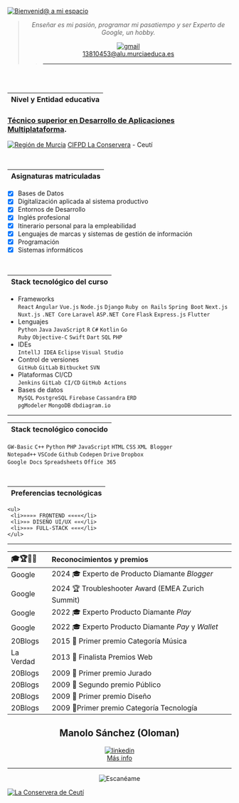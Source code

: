 [![Bienvenid@ a mi espacio](https://github.com/user-attachments/assets/860669c2-47f5-422f-805a-204c66ccf359)](https://github.com/Oloman-B "Bienvenid@ a mi espacio")
<div align="center">

> _Enseñar es mi pasión, programar mi pasatiempo y ser Experto de Google, un hobby._
>   
> [![gmail](https://github.com/user-attachments/assets/95c9361d-c732-4148-a21a-6c1ea41d771f)](mailto:13810453@alu.murciaeduca.es "Contacta")  
[13810453@alu.murciaeduca.es](mailto:13810453@alu.murciaeduca.es "Contacta")
>>---

</div>
<br/>
<br/>

|Nivel y Entidad educativa|
|---|

### [Técnico superior en Desarrollo de Aplicaciones Multiplataforma](https://llegarasalto.com/guiafp/ciclos/IFC-322.html "Más info sobre el grado").
[![Región de Murcia](https://github.com/user-attachments/assets/e7bd4935-fdce-454a-8005-4a5da633adad)](https://www.todofp.es/dam/jcr:0582c0c4-f15d-4e65-ac37-7d77591ee921/murdesarrollo-aplicacioens-multiplataforma-pdf.pdf "Currículo R.Murcia") 
[CIFPD La Conservera](https://sites.google.com/view/fplaconservera/la-conservera "Visitar web") - Ceutí  

<br/>

|Asignaturas matriculadas|
|---|

- [x] Bases de Datos
- [x] Digitalización aplicada al sistema productivo
- [x] Entornos de Desarrollo
- [x] Inglés profesional
- [x] Itinerario personal para la empleabilidad
- [x] Lenguajes de marcas y sistemas de gestión de información
- [x] Programación
- [x] Sistemas informáticos

<br/>

| Stack tecnológico del curso|
|---|

- Frameworks  
`React` `Angular` `Vue.js` `Node.js` `Django` `Ruby on Rails` `Spring Boot` `Next.js`  
`Nuxt.js` `.NET Core` `Laravel` `ASP.NET Core` `Flask` `Express.js` `Flutter`  
- Lenguajes  
`Python` `Java` `JavaScript` `R` `C#` `Kotlin` `Go`  
`Ruby` `Objective-C` `Swift` `Dart` `SQL` `PHP`
- IDEs  
`IntellJ IDEA` `Eclipse` `Visual Studio`
- Control de versiones  
`GitHub` `GitLab` `Bitbucket` `SVN`  
- Plataformas CI/CD  
`Jenkins` `GitLab CI/CD` `GitHub Actions`
- Bases de datos  
`MySQL` `PostgreSQL` `Firebase` `Cassandra` `ERD`  
`pgModeler` `MongoDB` `dbdiagram.io` 

---

| Stack tecnológico conocido|
|---|

`GW-Basic` `C++` `Python` `PHP` `JavaScript` `HTML` `CSS` `XML Blogger`  
`Notepad++` `VSCode` `Github` `Codepen` `Drive` `Dropbox`  
`Google Docs` `Spreadsheets` `Office 365`

<br/>

| Preferencias tecnológicas|
|---|

```
<ul>
 <li>»»»» FRONTEND ««««</li>
 <li>»» DISEÑO UI/UX ««</li>
 <li>»»» FULL-STACK «««</li>
</ul>
```

--- 

<div align="center">
  
|🎓🏆🥇🏅 |Reconocimientos y premios|
|:---|:---|
|Google|2024 🎓 Experto de Producto Diamante _Blogger_|
|Google|2024 🏆 Troubleshooter Award (EMEA Zurich Summit)|
|Google|2022 🎓 Experto Producto Diamante _Play_|
|Google|2022 🎓 Experto Producto Diamante _Pay_ y _Wallet_|
|20Blogs|2015 🥇 Primer premio Categoría Música|
|La Verdad|2013 🏅 Finalista Premios Web|
|20Blogs|2009 🥇 Primer premio Jurado|
|20Blogs|2009 🥈 Segundo premio Público|
|20Blogs|2009 🥇 Primer premio Diseño|
|20Blogs|2009 🥇Primer premio Categoría Tecnología|

## Manolo Sánchez (Oloman) 
  
[![linkedin](https://github.com/user-attachments/assets/2255f0b8-37e4-4b70-a95a-b9d416a32c97)](https://www.linkedin.com/in/oloman/ "Perfil Linkedin")   
[Más info](https://www.linkedin.com/in/oloman/ "Perfil Linkedin")


---

![Escanéame](https://github.com/user-attachments/assets/088a55d9-5d38-4d20-b5d6-496188c749ab)

</div>

[![La Conservera de Ceutí](https://github.com/user-attachments/assets/a6fd9ae5-b54e-48e8-9620-7fed221cd7dc)](https://sites.google.com/view/fplaconservera "Visitar Web") 


